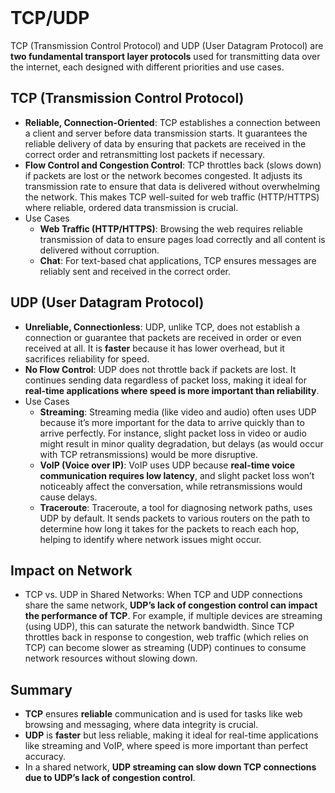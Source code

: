 <br>

# TCP/UDP
TCP (Transmission Control Protocol) and UDP (User Datagram Protocol) are **two fundamental transport layer protocols** used for transmitting data over the internet, each designed with different priorities and use cases.

## TCP (Transmission Control Protocol)
  - **Reliable, Connection-Oriented**: TCP establishes a connection between a client and server before data transmission starts. It guarantees the reliable delivery of data by ensuring that packets are received in the correct order and retransmitting lost packets if necessary.
  - **Flow Control and Congestion Control**: TCP throttles back (slows down) if packets are lost or the network becomes congested. It adjusts its transmission rate to ensure that data is delivered without overwhelming the network. This makes TCP well-suited for web traffic (HTTP/HTTPS) where reliable, ordered data transmission is crucial.
  - Use Cases
    - **Web Traffic (HTTP/HTTPS)**: Browsing the web requires reliable transmission of data to ensure pages load correctly and all content is delivered without corruption.
    - **Chat**: For text-based chat applications, TCP ensures messages are reliably sent and received in the correct order.

## UDP (User Datagram Protocol)
  - **Unreliable, Connectionless**: UDP, unlike TCP, does not establish a connection or guarantee that packets are received in order or even received at all. It is **faster** because it has lower overhead, but it sacrifices reliability for speed.
  - **No Flow Control**: UDP does not throttle back if packets are lost. It continues sending data regardless of packet loss, making it ideal for **real-time applications where speed is more important than reliability**.
  - Use Cases
    - **Streaming**: Streaming media (like video and audio) often uses UDP because it’s more important for the data to arrive quickly than to arrive perfectly. For instance, slight packet loss in video or audio might result in minor quality degradation, but delays (as would occur with TCP retransmissions) would be more disruptive.
    - **VoIP (Voice over IP)**: VoIP uses UDP because **real-time voice communication requires low latency**, and slight packet loss won’t noticeably affect the conversation, while retransmissions would cause delays.
    - **Traceroute**: Traceroute, a tool for diagnosing network paths, uses UDP by default. It sends packets to various routers on the path to determine how long it takes for the packets to reach each hop, helping to identify where network issues might occur.

## Impact on Network
  - TCP vs. UDP in Shared Networks: When TCP and UDP connections share the same network, **UDP’s lack of congestion control can impact the performance of TCP**. For example, if multiple devices are streaming (using UDP), this can saturate the network bandwidth. Since TCP throttles back in response to congestion, web traffic (which relies on TCP) can become slower as streaming (UDP) continues to consume network resources without slowing down.

## Summary
  - **TCP** ensures **reliable** communication and is used for tasks like web browsing and messaging, where data integrity is crucial.
  - **UDP** is **faster** but less reliable, making it ideal for real-time applications like streaming and VoIP, where speed is more important than perfect accuracy.
  - In a shared network, **UDP streaming can slow down TCP connections due to UDP’s lack of congestion control**.  
<br>